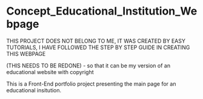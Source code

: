 # Concept_Educational_Institution_Webpage

THIS PROJECT DOES NOT BELONG TO ME, IT WAS CREATED BY EASY TUTORIALS, I HAVE FOLLOWED THE STEP BY STEP GUIDE IN CREATING THIS WEBPAGE

(THIS NEEDS TO BE REDONE) - so that it can be my version of an educational website with copyright

This is a Front-End portfolio project presenting the main page for an educational insitution. 
